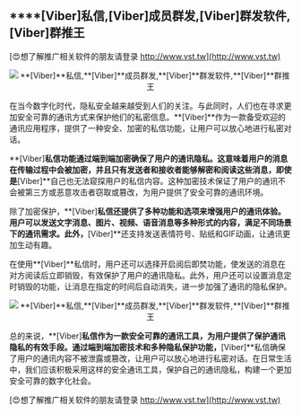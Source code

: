 ## ****[Viber]**私信,**[Viber]**成员群发,**[Viber]**群发软件,**[Viber]**群推王**

[😍想了解推广相关软件的朋友请登录 http://www.vst.tw](http://www.vst.tw)

 <center><img src="https://vst.tw/MP4/tuiguang/png/4.png" alt="**[Viber]**私信,**[Viber]**成员群发,**[Viber]**群发软件,**[Viber]**群推王"></center>

在当今数字化时代，隐私安全越来越受到人们的关注。与此同时，人们也在寻求更加安全可靠的通讯方式来保护他们的私密信息。**[Viber]**作为一款备受欢迎的通讯应用程序，提供了一种安全、加密的私信功能，让用户可以放心地进行私密对话。

**[Viber]**私信功能通过端到端加密确保了用户的通讯隐私。这意味着用户的消息在传输过程中会被加密，并且只有发送者和接收者能够解密和阅读这些消息，即使是**[Viber]**自己也无法窥探用户的私信内容。这种加密技术保证了用户的通讯不会被第三方或恶意攻击者窃取或篡改，为用户提供了安全可靠的通讯环境。

除了加密保护，**[Viber]**私信还提供了多种功能和选项来增强用户的通讯体验。用户可以发送文字消息、图片、视频、语音消息等多种形式的内容，满足不同场景下的通讯需求。此外，**[Viber]**还支持发送表情符号、贴纸和GIF动画，让通讯更加生动有趣。

在使用**[Viber]**私信时，用户还可以选择开启阅后即焚功能，使发送的消息在对方阅读后立即销毁，有效保护了用户的通讯隐私。此外，用户还可以设置消息定时销毁的功能，让消息在指定的时间后自动消失，进一步加强了通讯的隐私保护。

 <center><img src="https://vst.tw/MP4/tuiguang/png/5.png" alt="**[Viber]**私信,**[Viber]**成员群发,**[Viber]**群发软件,**[Viber]**群推王"></center>

总的来说，**[Viber]**私信作为一款安全可靠的通讯工具，为用户提供了保护通讯隐私的有效手段。通过端到端加密技术和多种隐私保护功能，**[Viber]**私信确保了用户的通讯内容不被泄露或篡改，让用户可以放心地进行私密对话。在日常生活中，我们应该积极采用这样的安全通讯工具，保护自己的通讯隐私，构建一个更加安全可靠的数字化社会。

[😍想了解推广相关软件的朋友请登录 http://www.vst.tw](http://www.vst.tw)



